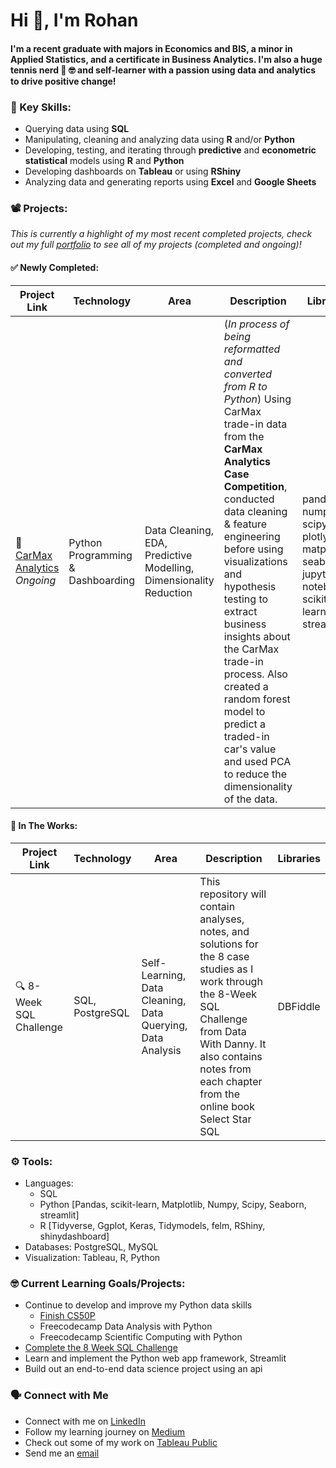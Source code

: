 # Hi 👋, I'm Rohan

#### I'm a recent graduate with majors in Economics and BIS, a minor in Applied Statistics, and a certificate in Business Analytics. I'm also a huge tennis nerd 🎾 🤓 and self-learner with a passion using data and analytics to drive positive change! 

### 🔑 Key Skills:
- Querying data using **SQL**
- Manipulating, cleaning and analyzing data using **R** and/or **Python**
- Developing, testing, and iterating through **predictive** and **econometric statistical** models using **R** and **Python**
- Developing dashboards on **Tableau** or using **RShiny**
- Analyzing data and generating reports using **Excel** and **Google Sheets**

### 📽 Projects:
*This is currently a highlight of my most recent completed projects, check out my full [portfolio](https://github.com/r0hankrishnan/portfolio/blob/main/README.md) to see all of my projects (completed and ongoing)!*  

#### ✅ Newly Completed:
| Project Link | Technology | Area | Description | Libraries |
|--------------|------------|-------|-------------|-----------|
| 🚗 [CarMax Analytics](https://github.com/r0hankrishnan/carmax) *Ongoing* | Python Programming & Dashboarding | Data Cleaning, EDA, Predictive Modelling, Dimensionality Reduction | (*In process of being reformatted and converted from R to Python*)  Using CarMax trade-in data from the **CarMax Analytics Case Competition**, conducted data cleaning & feature engineering before using visualizations and hypothesis testing to extract business insights about the CarMax trade-in process. Also created a random forest model to predict a traded-in car's value and used PCA to reduce the dimensionality of the data. | pandas, numpy, scipy, plotly, matplotlib, seaborn, jupyter notebooks, scikit-learn, streamlit |

#### 🔨 In The Works:
| Project Link | Technology | Area | Description | Libraries |
|--------------|------------|------|-------------|-----------|
| 🔍 8-Week SQL Challenge |	SQL, PostgreSQL | Self-Learning, Data Cleaning, Data Querying, Data Analysis |	This repository will contain analyses, notes, and solutions for the 8 case studies as I work through the 8-Week SQL Challenge from Data With Danny. It also contains notes from each chapter from the online book Select Star SQL | DBFiddle |
### ⚙️ Tools:
- Languages:
  - SQL
  - Python [Pandas, scikit-learn, Matplotlib, Numpy, Scipy, Seaborn, streamlit]
  - R [Tidyverse, Ggplot, Keras, Tidymodels, felm, RShiny, shinydashboard]
- Databases: PostgreSQL, MySQL
- Visualization: Tableau, R, Python

### 🤓 Current Learning Goals/Projects:
- Continue to develop and improve my Python data skills
  - [Finish CS50P](https://github.com/r0hankrishnan/cs-50-python)
  - Freecodecamp Data Analysis with Python
  - Freecodecamp Scientific Computing with Python
- [Complete the 8 Week SQL Challenge](https://github.com/r0hankrishnan/8-week-sql)
- Learn and implement the Python web app framework, Streamlit
- Build out an end-to-end data science project using an api

### 🗣 Connect with Me
- Connect with me on [LinkedIn](https://linkedin.com/in/rohankrish)
- Follow my learning journey on [Medium](https://medium.com/@rohan.krishnan)
- Check out some of my work on [Tableau Public](https://public.tableau.com/app/profile/rohan.krishnan4713/vizzes)
- Send me an [email](mailto:rohan.krish20@gmail.com)
